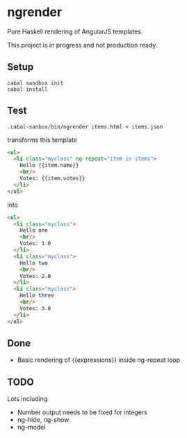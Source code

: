 # ngrender

Pure Haskell rendering of AngularJS templates.

This project is in progress and not production ready.

## Setup

```
cabal sandbox init
cabal install
```

## Test

```
.cabal-sanbox/bin/ngrender items.html < items.json
```

transforms this template

```html
<ul>
  <li class="myclass" ng-repeat="item in items">
    Hello {{item.name}}
    <br/> 
    Votes: {{item.votes}}
  </li>
</ul>
```

into 

```html
<ul>
  <li class="myclass">
    Hello one
    <br/> 
    Votes: 1.0
  </li>
  <li class="myclass">
    Hello two
    <br/> 
    Votes: 2.0
  </li>
  <li class="myclass">
    Hello three
    <br/> 
    Votes: 3.0
  </li>
</ul>

```



## Done

* Basic rendering of {{expressions}} inside ng-repeat loop

## TODO

Lots including

* Number output needs to be fixed for integers
* ng-hide, ng-show
* ng-model

